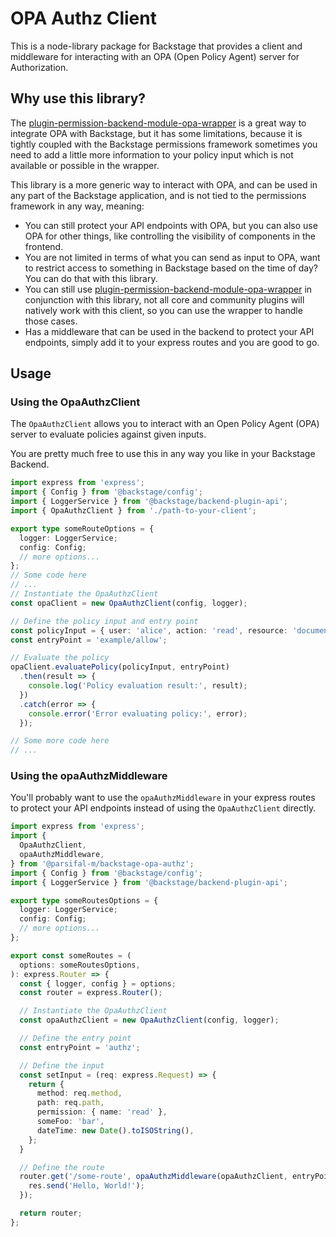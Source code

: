 # OPA Authz Client

This is a node-library package for Backstage that provides a client and middleware for interacting with an OPA (Open Policy Agent) server for Authorization.

## Why use this library?

The [plugin-permission-backend-module-opa-wrapper](https://parsifal-m.github.io/backstage-opa-plugins/#/opa-permissions-wrapper-module/introduction) is a great way to integrate OPA with Backstage, but it has some limitations, because it is tightly coupled with the Backstage permissions framework sometimes
you need to add a little more information to your policy input which is not available or possible in the wrapper.

This library is a more generic way to interact with OPA, and can be used in any part of the Backstage application, and is not tied to the permissions framework in any way, meaning:

- You can still protect your API endpoints with OPA, but you can also use OPA for other things, like controlling the visibility of components in the frontend.
- You are not limited in terms of what you can send as input to OPA, want to restrict access to something in Backstage based on the time of day? You can do that with this library.
- You can still use [plugin-permission-backend-module-opa-wrapper](https://parsifal-m.github.io/backstage-opa-plugins/#/opa-permissions-wrapper-module/introduction) in conjunction with this library,
  not all core and community plugins will natively work with this client, so you can use the wrapper to handle those cases.
- Has a middleware that can be used in the backend to protect your API endpoints, simply add it to your express routes and you are good to go.

## Usage

### Using the OpaAuthzClient

The `OpaAuthzClient` allows you to interact with an Open Policy Agent (OPA) server to evaluate policies against given inputs.

You are pretty much free to use this in any way you like in your Backstage Backend.

```typescript
import express from 'express';
import { Config } from '@backstage/config';
import { LoggerService } from '@backstage/backend-plugin-api';
import { OpaAuthzClient } from './path-to-your-client';

export type someRouteOptions = {
  logger: LoggerService;
  config: Config;
  // more options...
};
// Some code here
// ...
// Instantiate the OpaAuthzClient
const opaClient = new OpaAuthzClient(config, logger);

// Define the policy input and entry point
const policyInput = { user: 'alice', action: 'read', resource: 'document' };
const entryPoint = 'example/allow';

// Evaluate the policy
opaClient.evaluatePolicy(policyInput, entryPoint)
  .then(result => {
    console.log('Policy evaluation result:', result);
  })
  .catch(error => {
    console.error('Error evaluating policy:', error);
  });

// Some more code here
// ...
```

### Using the opaAuthzMiddleware

You'll probably want to use the `opaAuthzMiddleware` in your express routes to protect your API endpoints instead of using the `OpaAuthzClient` directly.

```typescript
import express from 'express';
import {
  OpaAuthzClient,
  opaAuthzMiddleware,
} from '@parsifal-m/backstage-opa-authz';
import { Config } from '@backstage/config';
import { LoggerService } from '@backstage/backend-plugin-api';

export type someRoutesOptions = {
  logger: LoggerService;
  config: Config;
  // more options...
};

export const someRoutes = (
  options: someRoutesOptions,
): express.Router => {
  const { logger, config } = options;
  const router = express.Router();

  // Instantiate the OpaAuthzClient
  const opaAuthzClient = new OpaAuthzClient(config, logger);

  // Define the entry point
  const entryPoint = 'authz';

  // Define the input
  const setInput = (req: express.Request) => {
    return {
      method: req.method,
      path: req.path,
      permission: { name: 'read' },
      someFoo: 'bar',
      dateTime: new Date().toISOString(),
    };
  }

  // Define the route
  router.get('/some-route', opaAuthzMiddleware(opaAuthzClient, entryPoint, setInput, logger), (req, res) => {
    res.send('Hello, World!');
  });

  return router;
};
```
